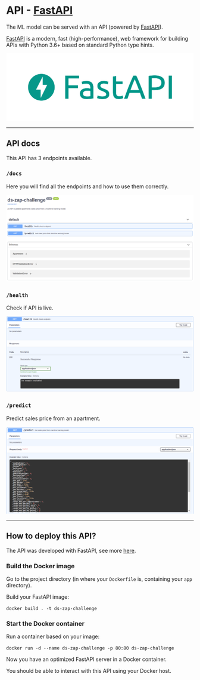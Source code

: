 # API - [FastAPI](https://fastapi.tiangolo.com/)

The ML model can be served with an API (powered by [FastAPI](https://fastapi.tiangolo.com/)).

[FastAPI](https://fastapi.tiangolo.com/) is a modern, fast (high-performance), web framework for building APIs with Python 3.6+ based on standard Python type hints.

![](images/fastapi.png)

---

## API docs

This API has 3 endpoints available.

### `/docs`

Here you will find all the endpoints and how to use them correctly.

![](images/api.png)

### `/health`

Check if API is live.

![](images/api_health.png)

### `/predict`

Predict sales price from an apartment.
 
![](images/api_predict.png)

---

## How to deploy this API?

The API was developed with FastAPI, see more [here](https://fastapi.tiangolo.com/deployment/docker/).

### Build the Docker image

Go to the project directory (in where your `Dockerfile` is, containing your `app` directory).

Build your FastAPI image:

```
docker build . -t ds-zap-challenge
```

### Start the Docker container

Run a container based on your image:

```
docker run -d --name ds-zap-challenge -p 80:80 ds-zap-challenge
```

Now you have an optimized FastAPI server in a Docker container.

You should be able to interact with this API using your Docker host.